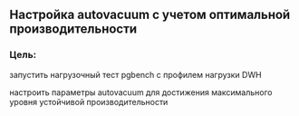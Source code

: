 ## Настройка autovacuum с учетом оптимальной производительности

### Цель:

запустить нагрузочный тест pgbench с профилем нагрузки DWH

настроить параметры autovacuum для достижения максимального уровня устойчивой производительности

